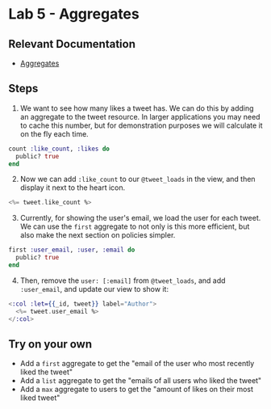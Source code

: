 # Lab 5 - Aggregates

## Relevant Documentation

- [Aggregates](https://hexdocs.pm/ash/3.0.0-rc.21/aggregates.html)

## Steps

1. We want to see how many likes a tweet has. We can do this by adding an aggregate to the tweet resource. In larger applications you may need to cache this number, but for demonstration purposes we will calculate it on the fly each time.

```elixir
count :like_count, :likes do
  public? true
end
```

2. Now we can add `:like_count` to our `@tweet_loads` in the view, and then display it next to the heart icon.

```elixir
<%= tweet.like_count %>
```

3. Currently, for showing the user's email, we load the user for each tweet. We can use the `first` aggregate to not only is this more efficient, but also make the next section on policies simpler.

```elixir
first :user_email, :user, :email do
  public? true
end
```

4. Then, remove the `user: [:email]` from `@tweet_loads`, and add `:user_email`, and update our view to show it:

```elixir
<:col :let={{_id, tweet}} label="Author">
  <%= tweet.user_email %>
</:col>
```

## Try on your own

- Add a `first` aggregate to get the "email of the user who most recently liked the tweet"
- Add a `list` aggregate to get the "emails of all users who liked the tweet"
- Add a `max` aggregate to users to get the "amount of likes on their most liked tweet"
